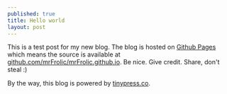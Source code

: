 ```yaml
---
published: true
title: Hello world
layout: post
---
```

This is a test post for my new blog. The blog is hosted on [Github Pages](http://pages.github.com/) which means the source is available at [github.com/mrFrolic/mrFrolic.github.io](http://github.com/mrFrolic/mrFrolic.github.io). Be nice. Give credit. Share, don't steal :)

By the way, this blog is powered by [tinypress.co](https://tinypress.co).